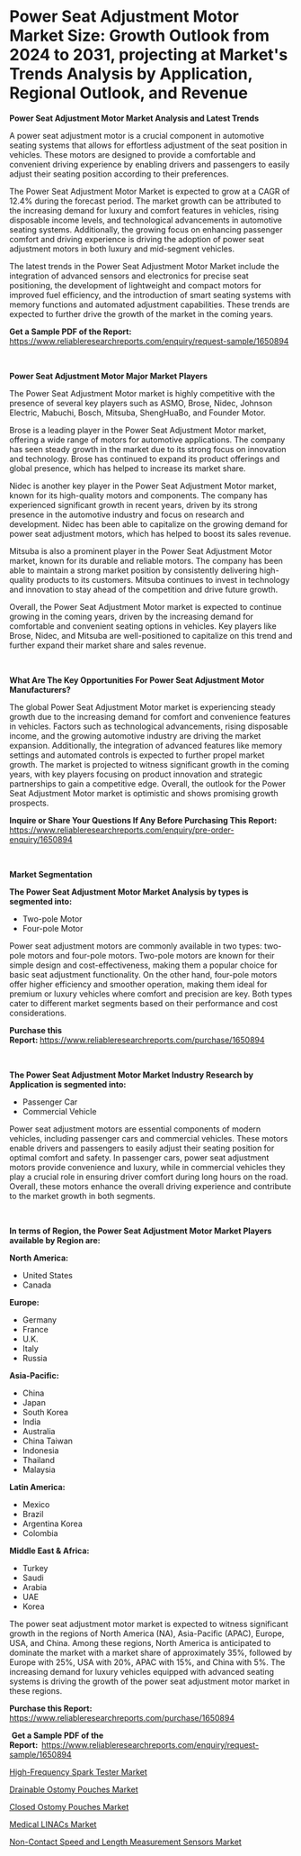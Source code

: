 <p><h1>Power Seat Adjustment Motor Market Size: Growth Outlook from 2024 to 2031, projecting at Market's Trends Analysis by Application, Regional Outlook, and Revenue</h1></p><p><strong>Power Seat Adjustment Motor Market Analysis and Latest Trends</strong></p>
<p><p>A power seat adjustment motor is a crucial component in automotive seating systems that allows for effortless adjustment of the seat position in vehicles. These motors are designed to provide a comfortable and convenient driving experience by enabling drivers and passengers to easily adjust their seating position according to their preferences.</p><p>The Power Seat Adjustment Motor Market is expected to grow at a CAGR of 12.4% during the forecast period. The market growth can be attributed to the increasing demand for luxury and comfort features in vehicles, rising disposable income levels, and technological advancements in automotive seating systems. Additionally, the growing focus on enhancing passenger comfort and driving experience is driving the adoption of power seat adjustment motors in both luxury and mid-segment vehicles.</p><p>The latest trends in the Power Seat Adjustment Motor Market include the integration of advanced sensors and electronics for precise seat positioning, the development of lightweight and compact motors for improved fuel efficiency, and the introduction of smart seating systems with memory functions and automated adjustment capabilities. These trends are expected to further drive the growth of the market in the coming years.</p></p>
<p><strong>Get a Sample PDF of the Report:&nbsp;</strong> <a href="https://www.reliableresearchreports.com/enquiry/request-sample/1650894">https://www.reliableresearchreports.com/enquiry/request-sample/1650894</a></p>
<p>&nbsp;</p>
<p><strong>Power Seat Adjustment Motor Major Market Players</strong></p>
<p><p>The Power Seat Adjustment Motor market is highly competitive with the presence of several key players such as ASMO, Brose, Nidec, Johnson Electric, Mabuchi, Bosch, Mitsuba, ShengHuaBo, and Founder Motor. </p><p>Brose is a leading player in the Power Seat Adjustment Motor market, offering a wide range of motors for automotive applications. The company has seen steady growth in the market due to its strong focus on innovation and technology. Brose has continued to expand its product offerings and global presence, which has helped to increase its market share.</p><p>Nidec is another key player in the Power Seat Adjustment Motor market, known for its high-quality motors and components. The company has experienced significant growth in recent years, driven by its strong presence in the automotive industry and focus on research and development. Nidec has been able to capitalize on the growing demand for power seat adjustment motors, which has helped to boost its sales revenue.</p><p>Mitsuba is also a prominent player in the Power Seat Adjustment Motor market, known for its durable and reliable motors. The company has been able to maintain a strong market position by consistently delivering high-quality products to its customers. Mitsuba continues to invest in technology and innovation to stay ahead of the competition and drive future growth.</p><p>Overall, the Power Seat Adjustment Motor market is expected to continue growing in the coming years, driven by the increasing demand for comfortable and convenient seating options in vehicles. Key players like Brose, Nidec, and Mitsuba are well-positioned to capitalize on this trend and further expand their market share and sales revenue.</p></p>
<p>&nbsp;</p>
<p><strong>What Are The Key Opportunities For Power Seat Adjustment Motor Manufacturers?</strong></p>
<p><p>The global Power Seat Adjustment Motor market is experiencing steady growth due to the increasing demand for comfort and convenience features in vehicles. Factors such as technological advancements, rising disposable income, and the growing automotive industry are driving the market expansion. Additionally, the integration of advanced features like memory settings and automated controls is expected to further propel market growth. The market is projected to witness significant growth in the coming years, with key players focusing on product innovation and strategic partnerships to gain a competitive edge. Overall, the outlook for the Power Seat Adjustment Motor market is optimistic and shows promising growth prospects.</p></p>
<p><strong>Inquire or Share Your Questions If Any Before Purchasing This Report:</strong> <a href="https://www.reliableresearchreports.com/enquiry/pre-order-enquiry/1650894">https://www.reliableresearchreports.com/enquiry/pre-order-enquiry/1650894</a></p>
<p>&nbsp;</p>
<p><strong>Market Segmentation</strong></p>
<p><strong>The Power Seat Adjustment Motor Market Analysis by types is segmented into:</strong></p>
<p><ul><li>Two-pole Motor</li><li>Four-pole Motor</li></ul></p>
<p><p>Power seat adjustment motors are commonly available in two types: two-pole motors and four-pole motors. Two-pole motors are known for their simple design and cost-effectiveness, making them a popular choice for basic seat adjustment functionality. On the other hand, four-pole motors offer higher efficiency and smoother operation, making them ideal for premium or luxury vehicles where comfort and precision are key. Both types cater to different market segments based on their performance and cost considerations.</p></p>
<p><strong>Purchase this Report:&nbsp;</strong><a href="https://www.reliableresearchreports.com/purchase/1650894">https://www.reliableresearchreports.com/purchase/1650894</a></p>
<p>&nbsp;</p>
<p><strong>The Power Seat Adjustment Motor Market Industry Research by Application is segmented into:</strong></p>
<p><ul><li>Passenger Car</li><li>Commercial Vehicle</li></ul></p>
<p><p>Power seat adjustment motors are essential components of modern vehicles, including passenger cars and commercial vehicles. These motors enable drivers and passengers to easily adjust their seating position for optimal comfort and safety. In passenger cars, power seat adjustment motors provide convenience and luxury, while in commercial vehicles they play a crucial role in ensuring driver comfort during long hours on the road. Overall, these motors enhance the overall driving experience and contribute to the market growth in both segments.</p></p>
<p>&nbsp;</p>
<p><strong>In terms of Region, the Power Seat Adjustment Motor Market Players available by Region are:</strong></p>
<p>
    <p> <strong> North America: </strong>
        <ul>
            <li>United States</li>
            <li>Canada</li>
        </ul>
        </p> 
    <p> <strong> Europe: </strong>
        <ul>
            <li>Germany</li>
            <li>France</li>
            <li>U.K.</li>
            <li>Italy</li>
            <li>Russia</li>
        </ul>
        </p> 
    <p> <strong> Asia-Pacific: </strong>
        <ul>
            <li>China</li>
            <li>Japan</li>
            <li>South Korea</li>
            <li>India</li>
            <li>Australia</li>
            <li>China Taiwan</li>
            <li>Indonesia</li>
            <li>Thailand</li>
            <li>Malaysia</li>
        </ul>
        </p> 
    <p> <strong> Latin America: </strong>
        <ul>
            <li>Mexico</li>
            <li>Brazil</li>
            <li>Argentina Korea</li>
            <li>Colombia</li>
        </ul>
        </p> 
    <p> <strong> Middle East & Africa: </strong>
        <ul>
            <li>Turkey</li>
            <li>Saudi</li>
            <li>Arabia</li>
            <li>UAE</li>
            <li>Korea</li>
        </ul>
    </p>
    </p>
<p><p>The power seat adjustment motor market is expected to witness significant growth in the regions of North America (NA), Asia-Pacific (APAC), Europe, USA, and China. Among these regions, North America is anticipated to dominate the market with a market share of approximately 35%, followed by Europe with 25%, USA with 20%, APAC with 15%, and China with 5%. The increasing demand for luxury vehicles equipped with advanced seating systems is driving the growth of the power seat adjustment motor market in these regions.</p></p>
<p><strong>Purchase this Report: </strong><a href="https://www.reliableresearchreports.com/purchase/1650894">https://www.reliableresearchreports.com/purchase/1650894</a></p>
<p>&nbsp;<strong>Get a Sample PDF of the Report:&nbsp;&nbsp;</strong><a href="https://www.reliableresearchreports.com/enquiry/request-sample/1650894">https://www.reliableresearchreports.com/enquiry/request-sample/1650894</a></p>
<p><strong></strong></p>
<p><p><a href="https://github.com/okotobwrhuteie/Market-Research-Report-List-1/blob/main/high-frequency-spark-tester-market.md">High-Frequency Spark Tester Market</a></p><p><a href="https://medium.com/@kavonhansen/drainable-ostomy-pouches-market-analysis-and-sze-forecasted-for-period-from-2024-to-2031-0a316cbf0e27">Drainable Ostomy Pouches Market</a></p><p><a href="https://medium.com/@kavonhansen/closed-ostomy-pouches-nbsp-market-focuses-on-market-share-size-and-projected-forecast-till-2031-722f3f394fac">Closed Ostomy Pouches Market</a></p><p><a href="https://medium.com/@kavonhansen/medical-linacs-market-furnishes-information-on-market-share-market-trends-and-market-growth-cc4e542bd353">Medical LINACs Market</a></p><p><a href="https://github.com/ashepherd82/Market-Research-Report-List-3/blob/main/non-contact-speed-and-length-measurement-sensors-market.md">Non-Contact Speed and Length Measurement Sensors Market</a></p></p>